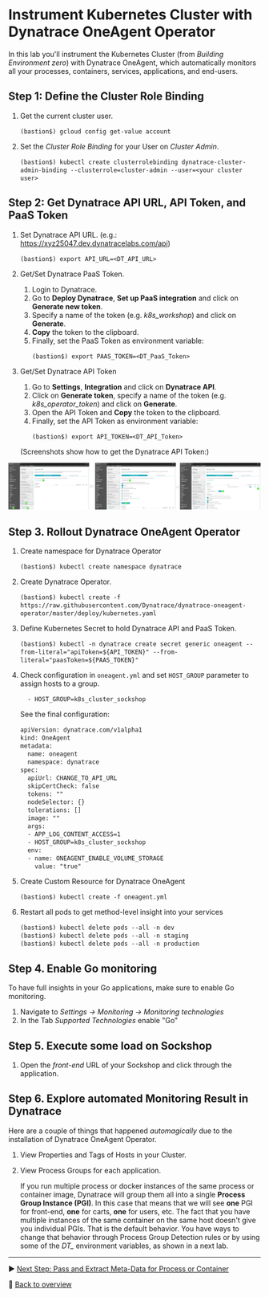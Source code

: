 # Instrument Kubernetes Cluster with Dynatrace OneAgent Operator

In this lab you'll instrument the Kubernetes Cluster (from *Building Environment zero*) with Dynatrace OneAgent, which automatically monitors all your processes, containers, services, applications, and end-users.

## Step 1: Define the Cluster Role Binding
1. Get the current cluster user.
    ```
    (bastion$) gcloud config get-value account
    ```

1. Set the *Cluster Role Binding* for your User on *Cluster Admin*.
    ```
    (bastion$) kubectl create clusterrolebinding dynatrace-cluster-admin-binding --clusterrole=cluster-admin --user=<your cluster user>
    ```

## Step 2: Get Dynatrace API URL, API Token, and PaaS Token
1. Set Dynatrace API URL. (e.g.: https://xyz25047.dev.dynatracelabs.com/api)
    ```
    (bastion$) export API_URL=<DT_API_URL>
    ```

1. Get/Set Dynatrace PaaS Token.
    1. Login to Dynatrace.
    1. Go to **Deploy Dynatrace**, **Set up PaaS integration** and click on **Generate new token**.
    1. Specify a name of the token (e.g. *k8s_workshop*) and click on **Generate**.
    1. **Copy** the token to the clipboard. 
    1. Finally, set the PaaS Token as environment variable:
        ```
        (bastion$) export PAAS_TOKEN=<DT_PaaS_Token>
        ```

1. Get/Set Dynatrace API Token
    1. Go to **Settings**, **Integration** and click on **Dynatrace API**.
    1. Click on **Generate token**, specify a name of the token (e.g. *k8s_operator_token*) and click on **Generate**.
    1. Open the API Token and **Copy** the token to the clipboard. 
    1. Finally, set the API Token as environment variable:
        ```
        (bastion$) export API_TOKEN=<DT_API_Token>
        ```
    (Screenshots show how to get the Dynatrace API Token:)

![generate-api-token](../assets/api_token.png)

## Step 3. Rollout Dynatrace OneAgent Operator
1. Create namespace for Dynatrace Operator
    ```
    (bastion$) kubectl create namespace dynatrace
    ```
    
1. Create Dynatrace Operator.
    ```
    (bastion$) kubectl create -f https://raw.githubusercontent.com/Dynatrace/dynatrace-oneagent-operator/master/deploy/kubernetes.yaml
    ```

1. Define Kubernetes Secret to hold Dynatrace API and PaaS Token.
    ```
    (bastion$) kubectl -n dynatrace create secret generic oneagent --from-literal="apiToken=${API_TOKEN}" --from-literal="paasToken=${PAAS_TOKEN}"
    ```

1. Check configuration in `oneagent.yml` and set `HOST_GROUP` parameter to assign hosts to a group.
    ```
      - HOST_GROUP=k8s_cluster_sockshop
    ```

    See the final configuration:
    ```
    apiVersion: dynatrace.com/v1alpha1
    kind: OneAgent
    metadata:
      name: oneagent
      namespace: dynatrace
    spec:
      apiUrl: CHANGE_TO_API_URL
      skipCertCheck: false
      tokens: ""
      nodeSelector: {}
      tolerations: []
      image: ""
      args:
      - APP_LOG_CONTENT_ACCESS=1
      - HOST_GROUP=k8s_cluster_sockshop
      env:
      - name: ONEAGENT_ENABLE_VOLUME_STORAGE
        value: "true"
    ```

1. Create Custom Resource for Dynatrace OneAgent
    ```
    (bastion$) kubectl create -f oneagent.yml
    ```
1. Restart all pods to get method-level insight into your services
    ```
    (bastion$) kubectl delete pods --all -n dev
    (bastion$) kubectl delete pods --all -n staging
    (bastion$) kubectl delete pods --all -n production
    ```

## Step 4. Enable Go monitoring
To have full insights in your Go applications, make sure to enable Go monitoring.

1. Navigate to _Settings -> Monitoring -> Monitoring technologies_ 
1. In the Tab _Supported Technologies_ enable "Go"


## Step 5. Execute some load on Sockshop
1. Open the *front-end* URL of your Sockshop and click through the application. 

## Step 6. Explore automated Monitoring Result in Dynatrace

Here are a couple of things that happened *automagically* due to the installation of Dynatrace OneAgent Operator.

1. View Properties and Tags of Hosts in your Cluster.

1. View Process Groups for each application.

    If you run multiple process or docker instances of the same process or container image, Dynatrace will group them all into a single **Process Group Instance (PGI)**. In this case that means that we will see **one** PGI for front-end, **one** for carts, **one** for users, etc. The fact that you have multiple instances of the same container on the same host doesn't give you individual PGIs. That is the default behavior. You have ways to change that behavior through Process Group Detection rules or by using some of the *DT_* environment variables, as shown in a next lab.

---

:arrow_forward: [Next Step: Pass and Extract Meta-Data for Process or Container](../02_Pass_Extract_Meta-Data_for_Process_or_Container)

:arrow_up_small: [Back to overview](../)
